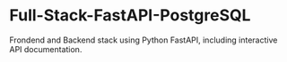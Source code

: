 # Full-Stack-FastAPI-PostgreSQL
Frondend and Backend stack using Python FastAPI, including interactive API documentation.
